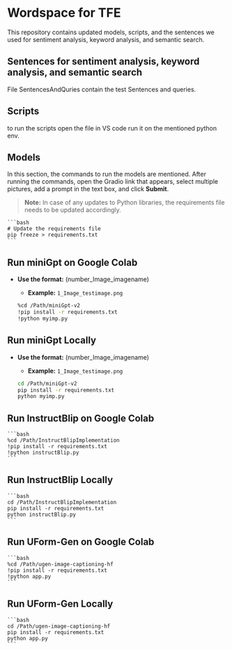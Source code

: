 # Wordspace for TFE

This repository contains updated models, scripts, and the sentences we used for sentiment analysis, keyword analysis, and semantic search.

## Sentences for sentiment analysis, keyword analysis, and semantic search

File SentencesAndQuries contain the test Sentences and queries.

## Scripts

to run the scripts open the file in VS code run it on the mentioned python env. 


## Models

In this section, the commands to run the models are mentioned. After running the commands, open the Gradio link that appears, select multiple pictures, add a prompt in the text box, and click **Submit**.

> **Note:** In case of any updates to Python libraries, the requirements file needs to be updated accordingly.

    ```bash
    # Update the requirements file
    pip freeze > requirements.txt
    ```

## Run miniGpt on Google Colab

- **Use the format:** (number_Image_imagename)
    - **Example:** `1_Image_testimage.png`
    
    ```bash
    %cd /Path/miniGpt-v2
    !pip install -r requirements.txt
    !python myimp.py
    ```

## Run miniGpt Locally

- **Use the format:** (number_Image_imagename)
    - **Example:** `1_Image_testimage.png`

    ```bash
    cd /Path/miniGpt-v2
    pip install -r requirements.txt
    python myimp.py
    ```

## Run InstructBlip on Google Colab

    ```bash
    %cd /Path/InstructBlipImplementation
    !pip install -r requirements.txt
    !python instructBlip.py
    ```

## Run InstructBlip Locally

    ```bash
    cd /Path/InstructBlipImplementation
    pip install -r requirements.txt
    python instructBlip.py
    ```

## Run UForm-Gen on Google Colab

    ```bash
    %cd /Path/ugen-image-captioning-hf
    !pip install -r requirements.txt
    !python app.py
    ```

## Run UForm-Gen Locally

    ```bash
    cd /Path/ugen-image-captioning-hf
    pip install -r requirements.txt
    python app.py
    ```


